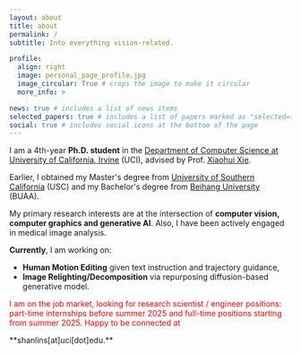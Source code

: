 ```yaml
---
layout: about
title: about
permalink: /
subtitle: Into everything vision-related.

profile:
  align: right
  image: personal_page_profile.jpg
  image_circular: True # crops the image to make it circular
  more_info: >

news: true # includes a list of news items
selected_papers: true # includes a list of papers marked as "selected={true}"
social: true # includes social icons at the bottom of the page
---
```


I am a 4th-year **Ph.D. student** in the [Department of Computer Science at University of California, Irvine](https://cs.ics.uci.edu/) (UCI), advised by Prof. [Xiaohui Xie](https://ics.uci.edu/~xhx/). 

Earlier, I obtained my Master's degree from [University of Southern California](https://minghsiehece.usc.edu/) (USC) and my Bachelor's degree from [Beihang University](https://yqgdxy.buaa.edu.cn/) (BUAA).

My primary research interests are at the intersection of **computer vision, computer graphics and generative AI**. Also, I have been actively engaged in medical image analysis.

**Currently**, I am working on:

- **Human Motion Editing** given text instruction and trajectory guidance,
- **Image Relighting/Decomposition** via repurposing diffusion-based generative model. 

<p style="color: red;">
I am on the job market, looking for research scientist / engineer positions: part-time internships before summer 2025 and full-time positions starting from summer 2025. Happy to be connected at
</p>
**shanlins[at]uci[dot]edu.**